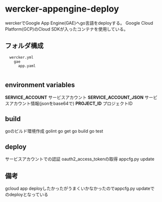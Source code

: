 # wercker-appengine-deploy
werckerでGoogle App Engine(GAE)へgo言語をdeployする。
Google Cloud Platform(GCP)のCloud SDKが入ったコンテナを使用している。


## フォルダ構成
```
  wercker.yml
    gae
      app.yaml
      
```


## environment variables
**SERVICE_ACCOUNT** サービスアカウント
**SERVICE_ACCOUNT_JSON** サービスアカウント情報(jsonをbase64で)
**PROJECT_ID** プロジェクトID


## build
goのビルド環境作成
golint
go get
go build
go test


## deploy
サービスアカウントでの認証
oauth2_access_tokenの取得
appcfg.py update


## 備考
gcloud app deployしたかったがうまくいかなかったのでappcfg.py updateでのdeployとなっている
